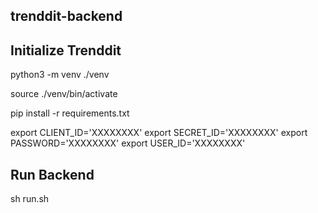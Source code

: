 ## trenddit-backend

## Initialize Trenddit

python3 -m venv ./venv

source ./venv/bin/activate

pip install -r requirements.txt

export CLIENT_ID='XXXXXXXX'
export SECRET_ID='XXXXXXXX'
export PASSWORD='XXXXXXXX'
export USER_ID='XXXXXXXX'

## Run Backend

sh run.sh
